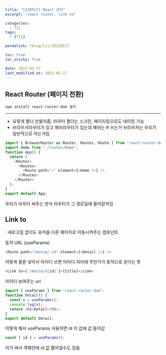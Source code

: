 ```yaml
---
title: "[230517] React 강의"
excerpt: "react router, link to"

categories:
  - TIL
tags:
  - [TIL]

permalink: /blog/til/20230517

toc: true
toc_sticky: true

date: 2023-05-17
last_modified_at: 2023-05-17
---
```


## React Router (페이지 전환)

```
npm install react-router-dom 설치
```

---

- 요렇게 폴더 만들어줌, 라우터 폴더는 스크린, 페이지등으로도 네이밍 가능
- 브라우서라우터가 있고 해쉬라우터가 있는데 해쉬는 # 쓰는거 브라우저는 우리가 일반적으로 아는거임

```javascript
import { BrowserRouter as Router, Routes, Route } from "react-router-dom";
import Home from "./routes/Home";
function App() {
  return (
    <Router>
      <Routes>
        <Route path="/" element={<Home />} />
      </Routes>
    </Router>
  );
}
export default App;
```

우리가 라우터 써주는 방식
라우터가 그 경로일때 들어갈꺼임

## Link to

: 새로고침 없이도 유저를 다른 페이지로 이동시켜주는 컴포넌트

동적 URL (useParams)

```javascript
<Route path="/movie/:id" element={<Detail />} />
```

이렇게 콜론 넣어서 아이디 쓰면 아이디 자리에 무언가가 동적으로 온다는 뜻

```javascript
<Link to={`/movie/${id}`}>{title}</Link>
```

아이디 보여주는 url

```javascript
import { useParams } from "react-router-dom";
function Detail() {
  const x = useParams();
  console.log(x);
  return <h1>Detail</h1>;
}
export default Detail;
```

이렇게 해서 useParams 사용하면 id 키 값에 값 들어감

```javascript
const { id } = useParams();
```

이거 써서 객체안에 id 값 뽑아낼수도 있음
